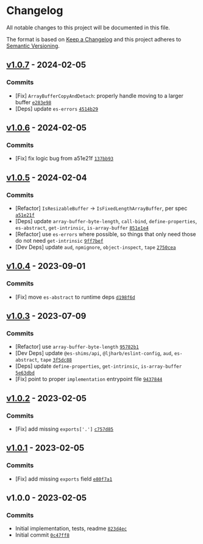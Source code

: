 # Changelog

All notable changes to this project will be documented in this file.

The format is based on [Keep a Changelog](https://keepachangelog.com/en/1.0.0/)
and this project adheres to [Semantic Versioning](https://semver.org/spec/v2.0.0.html).

## [v1.0.7](https://github.com/es-shims/ArrayBuffer.prototype.transfer/compare/v1.0.6...v1.0.7) - 2024-02-05

### Commits

- [Fix] `ArrayBufferCopyAndDetach`: properly handle moving to a larger buffer [`e283e98`](https://github.com/es-shims/ArrayBuffer.prototype.transfer/commit/e283e98ba5446541ebf2a1b133100b12be7324f6)
- [Deps] update `es-errors` [`4514b29`](https://github.com/es-shims/ArrayBuffer.prototype.transfer/commit/4514b299292c204585e518250b70a7e039874d23)

## [v1.0.6](https://github.com/es-shims/ArrayBuffer.prototype.transfer/compare/v1.0.5...v1.0.6) - 2024-02-05

### Commits

- [Fix] fix logic bug from a51e21f [`137bb93`](https://github.com/es-shims/ArrayBuffer.prototype.transfer/commit/137bb935331162d609ecd547035076e55e0df7f5)

## [v1.0.5](https://github.com/es-shims/ArrayBuffer.prototype.transfer/compare/v1.0.4...v1.0.5) - 2024-02-04

### Commits

- [Refactor] `IsResizableBuffer` -&gt; `IsFixedLengthArrayBuffer`, per spec [`a51e21f`](https://github.com/es-shims/ArrayBuffer.prototype.transfer/commit/a51e21ff04fa3bf53da22a16be2f7b051c3b7583)
- [Deps] update `array-buffer-byte-length`, `call-bind`, `define-properties`, `es-abstract`, `get-intrinsic`, `is-array-buffer` [`851e1e4`](https://github.com/es-shims/ArrayBuffer.prototype.transfer/commit/851e1e4c0d1632ea8429fd0bfcad03e4e620f894)
- [Refactor] use `es-errors` where possible, so things that only need those do not need `get-intrinsic` [`9ff7bef`](https://github.com/es-shims/ArrayBuffer.prototype.transfer/commit/9ff7bef18214973be33feb7a06f10d18d9fac7b3)
- [Dev Deps] update `aud`, `npmignore`, `object-inspect`, `tape` [`2750cea`](https://github.com/es-shims/ArrayBuffer.prototype.transfer/commit/2750ceae945d7f0b6cbcb5a3a831ce8ab7117d25)

## [v1.0.4](https://github.com/es-shims/ArrayBuffer.prototype.transfer/compare/v1.0.3...v1.0.4) - 2023-09-01

### Commits

- [Fix] move `es-abstract` to runtime deps [`d198f6d`](https://github.com/es-shims/ArrayBuffer.prototype.transfer/commit/d198f6deb9248e03dd796ef78e1186dd987dcb62)

## [v1.0.3](https://github.com/es-shims/ArrayBuffer.prototype.transfer/compare/v1.0.2...v1.0.3) - 2023-07-09

### Commits

- [Refactor] use `array-buffer-byte-length` [`95782b1`](https://github.com/es-shims/ArrayBuffer.prototype.transfer/commit/95782b1353e9ae9d0085b9a768d6826f82be6678)
- [Dev Deps] update `@es-shims/api`, `@ljharb/eslint-config`, `aud`, `es-abstract`, `tape` [`3f5dc88`](https://github.com/es-shims/ArrayBuffer.prototype.transfer/commit/3f5dc880e732199f074e677ab5d3b6a48700b644)
- [Deps] update `define-properties`, `get-intrinsic`, `is-array-buffer` [`5e63dbd`](https://github.com/es-shims/ArrayBuffer.prototype.transfer/commit/5e63dbd40faacfb72d65ea1375abd8e6340e00f6)
- [Fix] point to proper `implementation` entrypoint file [`9437844`](https://github.com/es-shims/ArrayBuffer.prototype.transfer/commit/94378441882b561c9a1427ff9218068d43bd3282)

## [v1.0.2](https://github.com/es-shims/ArrayBuffer.prototype.transfer/compare/v1.0.1...v1.0.2) - 2023-02-05

### Commits

- [Fix] add missing `exports['.']` [`c757d85`](https://github.com/es-shims/ArrayBuffer.prototype.transfer/commit/c757d85a57fb3567333659bf2f94044ff15658f0)

## [v1.0.1](https://github.com/es-shims/ArrayBuffer.prototype.transfer/compare/v1.0.0...v1.0.1) - 2023-02-05

### Commits

- [Fix] add missing `exports` field [`e80f7a1`](https://github.com/es-shims/ArrayBuffer.prototype.transfer/commit/e80f7a15eb7daa07272742726c8b688e79dc542a)

## v1.0.0 - 2023-02-05

### Commits

- Initial implementation, tests, readme [`823d4ec`](https://github.com/es-shims/ArrayBuffer.prototype.transfer/commit/823d4ecaac6c4ed8eb4d3aaa0db0b45a1e757ab0)
- Initial commit [`0c47ff8`](https://github.com/es-shims/ArrayBuffer.prototype.transfer/commit/0c47ff83f097ffc5157586b015cb3c216fd52f4e)
